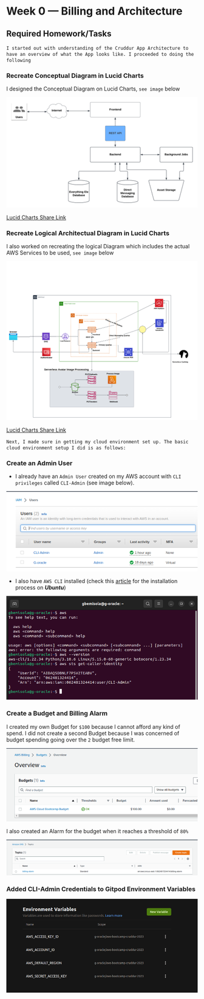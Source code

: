 # Week 0 — Billing and Architecture

## Required Homework/Tasks

    I started out with understanding of the Cruddur App Architecture to have an overview of what the App looks like. I proceeded to doing the following

### **Recreate Conceptual Diagram in Lucid Charts**

I designed the Conceptual Diagram on Lucid Charts, `see image` below

!['Conceptual Diagram'](/_docs/week_0/Week_0-Billing_and_Architecture-Conceptual_Diagram.png)

[Lucid Charts Share Link](https://lucid.app/lucidchart/6f7627c3-f57c-4940-8983-48fbb14fd30d/edit?viewport_loc=-234%2C-34%2C2204%2C1060%2C0_0&invitationId=inv_9c3b6aa2-b321-4e8b-81c0-5a93bdb0796e
)

### **Recreate Logical Architectual Diagram in Lucid Charts**

I also worked on recreating the logical Diagram which includes the actual AWS Services to be used, `see image` below

!['Logical Diagram'](/_docs/week_0/Week_0-Billing_and_Architecture%20-Logical_Diagram.png)

[Lucid Charts Share Link](https://lucid.app/lucidchart/6f7627c3-f57c-4940-8983-48fbb14fd30d/edit?viewport_loc=494%2C1252%2C2204%2C1060%2CqGTxC2gO0-Zj&invitationId=inv_9c3b6aa2-b321-4e8b-81c0-5a93bdb0796e
)


    Next, I made sure in getting my cloud environment set up. The basic cloud environment setup I did is as follows:

### **Create an Admin User**

- I already have an `Admin User` created on my AWS account with `CLI privileges` called `CLI-Admin` (see image below).

![Admin User](/_docs/week_0/Admin_User.png)

- I also have `AWS CLI` installed (check this [article](https://medium.com/aws-in-plain-english/how-to-launch-an-ec2-instance-in-aws-15db3b22101d) for the installation process on ***Ubuntu***)

![AWS CLI](/_docs/week_0/AWS_CLI.png)



### Create a Budget and Billing Alarm

I created my own Budget for `$100` because I cannot afford any kind of spend.
I did not create a second Budget because I was concerned of budget spending going over the `2` budget free limit.

![Budget](/_docs/week_0/budget.png)

I also created an Alarm for the budget when it reaches a threshold of `80%`

![Billing Alarm](/_docs/week_0/Billing_Alarm.png)

### Added CLI-Admin Credentials to Gitpod Environment Variables

![Gitpod Variables](/_docs/week_0/gitpod.png)
